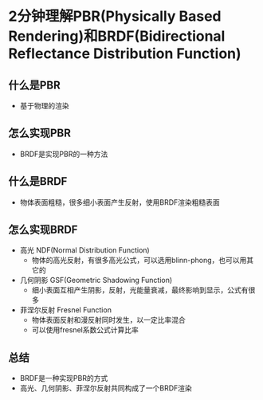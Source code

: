 # 2分钟理解PBR(Physically Based Rendering)和BRDF(Bidirectional Reflectance Distribution Function)

## 什么是PBR
- 基于物理的渲染

## 怎么实现PBR
- BRDF是实现PBR的一种方法

## 什么是BRDF
- 物体表面粗糙，很多细小表面产生反射，使用BRDF渲染粗糙表面

## 怎么实现BRDF
- 高光 NDF(Normal Distribution Function)
  - 物体的高光反射，有很多高光公式，可以选用blinn-phong，也可以用其它的
- 几何阴影 GSF(Geometric Shadowing Function)
  - 细小表面互相产生阴影，反射，光能量衰减，最终影响到显示，公式有很多
- 菲涅尔反射 Fresnel Function
  - 物体表面反射和漫反射同时发生，以一定比率混合
  - 可以使用fresnel系数公式计算比率

## 总结
- BRDF是一种实现PBR的方式
- 高光、几何阴影、菲涅尔反射共同构成了一个BRDF渲染